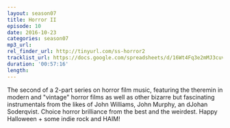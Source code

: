 ```yaml
---
layout: season07
title: Horror II
episode: 10
date: 2016-10-23
categories: season07
mp3_url: 
rel_finder_url: http://tinyurl.com/ss-horror2
tracklist_url: https://docs.google.com/spreadsheets/d/16Wt4Fq3e2mMJ3cuv7RzLBnIbtC8Dz3_Jaru6sql-Gxs/edit?ts=5787e9db#gid=107690913
duration: '00:57:16'
length:
---
```


The second of a 2-part series on horror film music, featuring the theremin in modern and "vintage" horror films as well as other bizarre but fascinating instrumentals from the likes of John Williams, John Murphy, an dJohan Soderqvist. Choice horror brilliance from the best and the weirdest. Happy Halloween + some indie rock and HAIM!